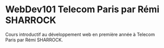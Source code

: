 # WebDev101 Telecom Paris par Rémi SHARROCK

Cours introductif au développement web en première année à Telecom Paris par Rémi SHARROCK.


